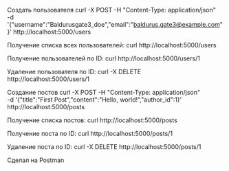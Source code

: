 Создать пользователя
curl -X POST -H "Content-Type: application/json" \
-d '{"username":"Baldurusgate3_doe","email":"baldurus.gate3@example.com"}' http://localhost:5000/users

Получение списка всех пользователей:
curl http://localhost:5000/users

Получение пользователей по ID:
curl http://localhost:5000/users/1

Удаление пользователя по ID:
curl -X DELETE http://localhost:5000/users/1

Создание постов
curl -X POST -H "Content-Type: application/json" \
-d '{"title":"First Post","content":"Hello, world!","author_id":1}' http://localhost:5000/posts

Получение списка постов:
curl http://localhost:5000/posts

Получение поста по ID:
curl http://localhost:5000/posts/1

Удаление поста по ID:
curl -X DELETE http://localhost:5000/posts/1


Сделал на Postman

